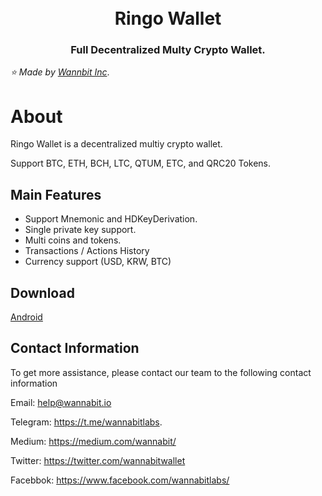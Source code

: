 <h1 align="center">
  <br>
  Ringo Wallet
  <br>
</h1>
<h3 align="center">
Full Decentralized Multy Crypto Wallet.
</h3>

*:star: Made by [Wannbit Inc](https://www.wannabit.io/)*.

# About

Ringo Wallet is a decentralized multiy crypto wallet.

Support BTC, ETH, BCH, LTC, QTUM, ETC, and QRC20 Tokens.

## Main Features

- Support Mnemonic and HDKeyDerivation.
- Single private key support.
- Multi coins and tokens.
- Transactions / Actions History
- Currency support (USD, KRW, BTC)

## Download

[Android](https://play.google.com/store/apps/details?id=wannabit.io.ringowallet)



## Contact Information

To get more assistance, please contact our team to the following contact information

Email: help@wannabit.io 

Telegram: https://t.me/wannabitlabs.

Medium: https://medium.com/wannabit/

Twitter: https://twitter.com/wannabitwallet

Facebbok: https://www.facebook.com/wannabitlabs/
